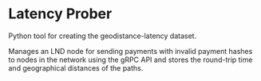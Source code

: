# Latency Prober

Python tool for creating the geodistance-latency dataset.

Manages an LND node for sending payments with invalid payment hashes to nodes in the network using the gRPC API and stores the round-trip time and geographical distances of the paths.